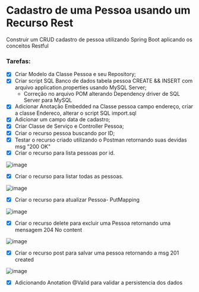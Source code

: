 # Cadastro de uma Pessoa usando um Recurso Rest

Construir um CRUD cadastro de pessoa utilizando Spring Boot aplicando os conceitos Restful 

### Tarefas:

- [X] Criar Modelo da Classe Pessoa e seu Repository;
- [X] Criar script SQL Banco de dados tabela pessoa CREATE && INSERT com arquivo application.properties usando MySQL Server; 
  * Correção no arquivo POM alterando Dependency driver de SQL Server para MySQL 
- [X] Adicionar Anotação Embedded na Classe pessoa campo endereço, criar a classe Endereco, alterar o script SQL import.sql
- [X] Adicionar um campo data de cadastro; 
- [X] Criar Classe de Serviço e Controller Pessoa;
- [X] Criar o recurso pessoa buscando por ID;
- [X] Testar o recurso criado utilizando o Postman retornando suas devidas msg "200 OK" 
- [X] Criar o recurso para lista pessoas por id.

![image](https://user-images.githubusercontent.com/28118980/216687652-433d237c-8246-47f7-ae57-2032e101fd9d.png)

- [X] Criar o recurso para listar todas as pessoas.
 
![image](https://user-images.githubusercontent.com/28118980/216686866-8f94cb0a-b9ea-447f-8d6b-7547092ebeb6.png)

- [X] Criar o recurso para atualizar Pessoa- PutMapping

![image](https://user-images.githubusercontent.com/28118980/216682482-4c446747-3e55-4477-a4cf-7e03db18b940.png)

- [X] Criar o recurso delete para excluir uma Pessoa retornando uma mensagem 204 No content

![image](https://user-images.githubusercontent.com/28118980/216687143-af0de79e-4719-41b0-ae08-de3dd54aa817.png)

- [X] Criar o recurso post para salvar uma pessoa retornando a msg 201 created

![image](https://user-images.githubusercontent.com/28118980/216848268-4ee97ffc-57fd-4d5a-86b4-2467dbbe6aa7.png)

- [X] Adicionando Anotation @Valid para validar a persistencia dos dados
